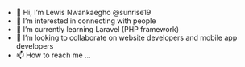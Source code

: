 - 👋 Hi, I’m Lewis Nwankaegho @sunrise19 
- 👀 I’m interested in connecting with people
- 🌱 I’m currently learning Laravel (PHP framework)
- 💞️ I’m looking to collaborate on website developers and mobile app developers 
- 📫 How to reach me ...

<!---
sunrise19/sunrise19 is a ✨ special ✨ repository because its `README.md` (this file) appears on your GitHub profile.
You can click the Preview link to take a look at your changes.
--->
